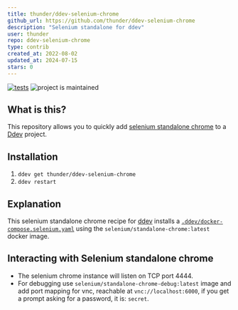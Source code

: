 ```yaml
---
title: thunder/ddev-selenium-chrome
github_url: https://github.com/thunder/ddev-selenium-chrome
description: "Selenium standalone for ddev"
user: thunder
repo: ddev-selenium-chrome
type: contrib
created_at: 2022-08-02
updated_at: 2024-07-15
stars: 0
---
```


[![tests](https://github.com/drud/ddev-redis/actions/workflows/tests.yml/badge.svg)](https://github.com/drud/ddev-redis/actions/workflows/tests.yml) ![project is maintained](https://img.shields.io/maintenance/yes/2022.svg)

## What is this?

This repository allows you to quickly add [selenium standalone chrome](https://github.com/SeleniumHQ/docker-selenium) to a [Ddev](https://ddev.readthedocs.io) project.

## Installation

1. `ddev get thunder/ddev-selenium-chrome`
2. `ddev restart`

## Explanation

This selenium standalone chrome recipe for [ddev](https://ddev.readthedocs.io) installs a [`.ddev/docker-compose.selenium.yaml`](https://github.com/thunder/ddev-selenium-chrome/blob/main/docker-compose.selenium.yaml) using the `selenium/standalone-chrome:latest` docker image.

## Interacting with Selenium standalone chrome

* The selenium chrome instance will listen on TCP port 4444.
* For debugging use `selenium/standalone-chrome-debug:latest` image and add port mapping for vnc, reachable at `vnc://localhost:6000`, if you get a prompt asking for a password, it is: `secret`.


